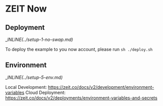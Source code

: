 # ZEIT Now

## Deployment

__INLINE(../_setup-1-no-swap.md)__

To deploy the example to you now account, please run `sh ./deploy.sh`

## Environment

__INLINE(../_setup-5-env.md)__

Local Development: https://zeit.co/docs/v2/development/environment-variables
Cloud Deployment: https://zeit.co/docs/v2/deployments/environment-variables-and-secrets
